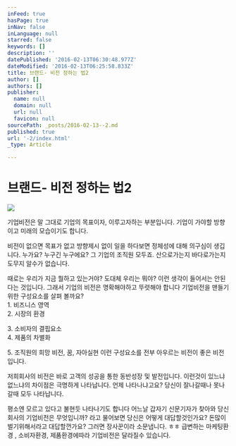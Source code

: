 ```yaml
---
inFeed: true
hasPage: true
inNav: false
inLanguage: null
starred: false
keywords: []
description: ''
datePublished: '2016-02-13T06:30:48.977Z'
dateModified: '2016-02-13T06:25:58.833Z'
title: 브랜드- 비전 정하는 법2
author: []
authors: []
publisher:
  name: null
  domain: null
  url: null
  favicon: null
sourcePath: _posts/2016-02-13--2.md
published: true
url: '-2/index.html'
_type: Article

---
```

# 브랜드- 비전 정하는 법2
![](https://the-grid-user-content.s3-us-west-2.amazonaws.com/07207c83-9335-4387-9730-e20784e242d9.jpg)

기업비전은 말 그대로 기업의 목표이자, 이루고자하는 부분입니다.
기업이 가야할 방향이고 미래의 모습이기도 합니다. 

비전이 없으면 목표가 없고 
방향제시 없이 일을 하다보면 정체성에 대해 의구심이 생깁니다.
누가요?
누구긴 누구에요?
그 기업의 조직원 모두죠.
산으로가는지 바다로가는지 도무지 알수가 없습니다. 

때로는 우리가 지금 뭘하고 있는거야?
도대체 우리는 뭐야?
이런 생각이 들어서는 안된다는 것입니다.
그래서 기업의 비전은 명확해야하고 뚜렷해야 합니다
기업비전을 맨들기위한 구성요소를 살펴 볼까요?  
1\. 비즈니스 영역  
2\. 시장의 환경
  
3\. 소비자의 결핍요소  
4\. 제품의 차별화
  
5\. 조직원의 희망 비전, 꿈, 자아실현
이런 구성요소를 전부 아우르는 비전이 좋은 비전입니다. 

저희회사의 비전은 바로 고객의 성공을 통한 동반성장 및 발전입니다.
이런것이 있느냐 없느냐의 차이점은 극명하게 나타납니다.
언제 나타나냐고요? 
당신이 잘나갈때나 못나갈때 모두 나타납니다. 

평소엔 모르고 있다고 불현듯 나타나기도 합니다
어느날 갑자기 신문기자가 찾아와 
당신회사의 기업비전은 무엇입니까?
라고 물어보면 당신은 어떻게 대답할것인가요?
돈많이 벌기위해서라고 대답할껀가요?
그러면 장사꾼이라 소문냅니다. ㅎㅎ
급변하는 마케팅환경 , 소비자환경, 제품환경에따라
기업비전은 달라질수 있습니다.